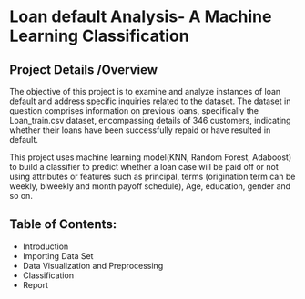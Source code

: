 # Loan default Analysis- A Machine Learning Classification
## Project Details /Overview
The objective of this project is to examine and analyze instances of loan default and address specific inquiries related to the dataset. 
The dataset in question comprises information on previous loans, specifically the Loan_train.csv dataset, encompassing details of 346 customers, indicating whether their loans have been successfully repaid or have resulted in default.

This project uses machine learning model(KNN, Random Forest, Adaboost) to build a classifier to predict whether a loan case will be paid off or not using attributes or features such as principal, terms (origination term can be weekly, biweekly and month payoff schedule), Age, education, gender and so on.


## Table of Contents:
- Introduction
- Importing Data Set
- Data Visualization and Preprocessing 
- Classification
- Report

